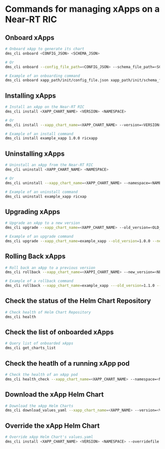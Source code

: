 # Commands for managing xApps on a Near-RT RIC


## Onboard xApps

```bash
# Onboard xApp to generate its chart
dms_cli onboard <CONFIG_JSON> <SCHEMA_JSON>

# Or
dms_cli onboard --config_file_path=<CONFIG_JSON> --schema_file_path=<SCHEMA_JSON>
```

```bash
# Example of an onboarding command
dms_cli onboard xapp_path/init/config_file.json xapp_path/init/schema_file.json
```

## Installing xApps

```bash
# Install an xApp on the Near-RT RIC
dms_cli install <XAPP_CHART_NAME> <VERSION> <NAMESPACE>

# Or
dms_cli install --xapp_chart_name=<XAPP_CHART_NAME> --version=<VERSION> --namespace=<NAMESPACE>
```

```bash
# Example of an install command
dms_cli install example_xapp 1.0.0 ricxapp
```

## Uninstalling xApps

```bash
# Uninstall an xApp from the Near-RT RIC
dms_cli uninstall <XAPP_CHART_NAME> <NAMESPACE>

# Or
dms_cli uninstall --xapp_chart_name=<XAPP_CHART_NAME> --namespace=<NAMESPACE>
```

```bash
# Example of an uninstall command
dms_cli uninstall example_xapp ricxap
```

## Upgrading xApps

```bash
# Upgrade an xApp to a new version
dms_cli upgrade --xapp_chart_name=<XAPP_CHART_NAME> --old_version=<OLD_VERSION> --new_version=<NEW_VERSION> --namespace=<NAMESPACE>
```

```bash
# Example of an upgrade command
dms_cli upgrade --xapp_chart_name=example_xapp --old_version=1.0.0 --new_version=1.1.0 --namespace=ricxapp
```

## Rolling Back xApps

```bash
# Roll back an xApp to a previous version
dms_cli rollback --xapp_chart_name=<XAPPI_CHART_NAME> --new_version=<NEW_VERSION> --old_version=<OLD_VERSION> --namespace=<NAMESPACE>
```

```bash
# Example of a rollback command
dms_cli rollback --xapp_chart_name=example_xapp ---old_version=1.1.0 --new_version=1.0.0 --namespace=ricxapp
```

## Check the status of the Helm Chart Repository

```bash
# Check health of Helm Chart Repository
dms_cli health
```

## Check the list of onboarded xApps

```bash
# Query list of onboarded xApps
dms_cli get_charts_list
```

## Check the heatlh of a running xApp pod

```bash
# Check the health of an xApp pod
dms_cli health_check --xapp_chart_name=<XAPP_CHART_NAME> --namespace=<NAMESPACE>
```

## Download the xApp Helm Chart

```bash
# Download the xApp Helm Charts
dms_cli download_values_yaml --xapp_chart_name=<XAPP_NAME> --version=<VERSION> --output_path=<OUTPUT_PATH>
```

## Override the xApp Helm Chart

```bash
# Override xApp Helm Chart's values.yaml
dms_cli install <XAPP_CHART_NAME> <VERSION> <NAMESPACE> --overridefile <VALUES_PATH>
```
